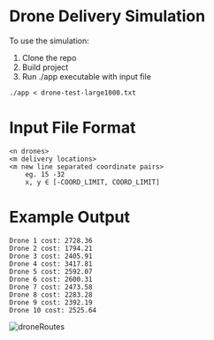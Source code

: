 # Drone Delivery Simulation
To use the simulation:
1. Clone the repo
2. Build project
3. Run ./app executable with input file
```
./app < drone-test-large1000.txt
```

# Input File Format
```
<n drones>
<m delivery locations>
<m new line separated coordinate pairs>
    eg. 15 -32
    x, y ∈ [-COORD_LIMIT, COORD_LIMIT]
```

# Example Output
```
Drone 1 cost: 2728.36
Drone 2 cost: 1794.21
Drone 3 cost: 2405.91
Drone 4 cost: 3417.81
Drone 5 cost: 2592.07
Drone 6 cost: 2600.31
Drone 7 cost: 2473.58
Drone 8 cost: 2283.28
Drone 9 cost: 2392.19
Drone 10 cost: 2525.64
```
![droneRoutes](https://github.com/ShivGovil/droneDelivery/assets/26761109/c58112d5-7b32-43e0-8fa5-4c22199c2af3)
